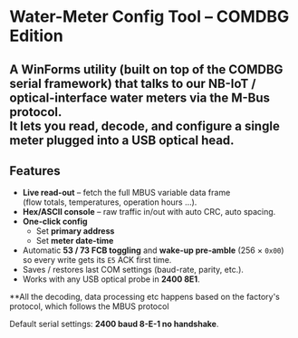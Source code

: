 # Water-Meter Config Tool – COMDBG Edition

A WinForms utility (built on top of the **COMDBG** serial framework) that
talks to our NB-IoT / optical-interface water meters via the **M-Bus**
protocol.  
It lets you **read, decode, and configure** a single meter plugged into a
USB optical head.
---

## Features

* **Live read-out** – fetch the full MBUS variable data frame \
  (flow totals, temperatures, operation hours …).
* **Hex/ASCII console** – raw traffic in/out with auto CRC, auto spacing.
* **One-click config**
  * Set **primary address**
  * Set **meter date-time**
* Automatic **53 / 73 FCB toggling** and **wake-up pre-amble** (256 × `0x00`)
  so every write gets its `E5` ACK first time.
* Saves / restores last COM settings (baud-rate, parity, etc.).
* Works with any USB optical probe in **2400 8E1**.

**All the decoding, data processing etc happens based on the factory's protocol, which follows the MBUS protocol


Default serial settings: **2400 baud  8-E-1  no handshake**.

